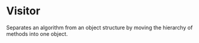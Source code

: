 # Visitor

Separates an algorithm from an object structure by moving the hierarchy of methods into one object.
